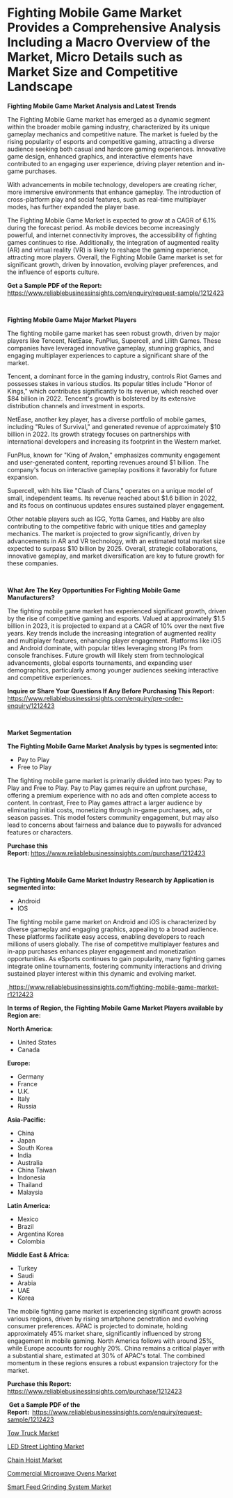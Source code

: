 <p><h1>Fighting Mobile Game Market Provides a Comprehensive Analysis Including a Macro Overview of the Market, Micro Details such as Market Size and Competitive Landscape</h1></p><p><strong>Fighting Mobile Game Market Analysis and Latest Trends</strong></p>
<p><p>The Fighting Mobile Game market has emerged as a dynamic segment within the broader mobile gaming industry, characterized by its unique gameplay mechanics and competitive nature. The market is fueled by the rising popularity of esports and competitive gaming, attracting a diverse audience seeking both casual and hardcore gaming experiences. Innovative game design, enhanced graphics, and interactive elements have contributed to an engaging user experience, driving player retention and in-game purchases.</p><p>With advancements in mobile technology, developers are creating richer, more immersive environments that enhance gameplay. The introduction of cross-platform play and social features, such as real-time multiplayer modes, has further expanded the player base. </p><p>The Fighting Mobile Game Market is expected to grow at a CAGR of 6.1% during the forecast period. As mobile devices become increasingly powerful, and internet connectivity improves, the accessibility of fighting games continues to rise. Additionally, the integration of augmented reality (AR) and virtual reality (VR) is likely to reshape the gaming experience, attracting more players. Overall, the Fighting Mobile Game market is set for significant growth, driven by innovation, evolving player preferences, and the influence of esports culture.</p></p>
<p><strong>Get a Sample PDF of the Report:&nbsp;</strong> <a href="https://www.reliablebusinessinsights.com/enquiry/request-sample/1212423?utm_campaign=1113&utm_medium=2&utm_source=Github&utm_content=ia&utm_term=17122024&utm_id=fighting-mobile-game">https://www.reliablebusinessinsights.com/enquiry/request-sample/1212423</a></p>
<p>&nbsp;</p>
<p><strong>Fighting Mobile Game Major Market Players</strong></p>
<p><p>The fighting mobile game market has seen robust growth, driven by major players like Tencent, NetEase, FunPlus, Supercell, and Lilith Games. These companies have leveraged innovative gameplay, stunning graphics, and engaging multiplayer experiences to capture a significant share of the market.</p><p>Tencent, a dominant force in the gaming industry, controls Riot Games and possesses stakes in various studios. Its popular titles include "Honor of Kings," which contributes significantly to its revenue, which reached over $84 billion in 2022. Tencent's growth is bolstered by its extensive distribution channels and investment in esports.</p><p>NetEase, another key player, has a diverse portfolio of mobile games, including "Rules of Survival," and generated revenue of approximately $10 billion in 2022. Its growth strategy focuses on partnerships with international developers and increasing its footprint in the Western market.</p><p>FunPlus, known for "King of Avalon," emphasizes community engagement and user-generated content, reporting revenues around $1 billion. The company's focus on interactive gameplay positions it favorably for future expansion.</p><p>Supercell, with hits like "Clash of Clans," operates on a unique model of small, independent teams. Its revenue reached about $1.6 billion in 2022, and its focus on continuous updates ensures sustained player engagement.</p><p>Other notable players such as IGG, Yotta Games, and Habby are also contributing to the competitive fabric with unique titles and gameplay mechanics. The market is projected to grow significantly, driven by advancements in AR and VR technology, with an estimated total market size expected to surpass $10 billion by 2025. Overall, strategic collaborations, innovative gameplay, and market diversification are key to future growth for these companies.</p></p>
<p>&nbsp;</p>
<p><strong>What Are The Key Opportunities For Fighting Mobile Game Manufacturers?</strong></p>
<p><p>The fighting mobile game market has experienced significant growth, driven by the rise of competitive gaming and esports. Valued at approximately $1.5 billion in 2023, it is projected to expand at a CAGR of 10% over the next five years. Key trends include the increasing integration of augmented reality and multiplayer features, enhancing player engagement. Platforms like iOS and Android dominate, with popular titles leveraging strong IPs from console franchises. Future growth will likely stem from technological advancements, global esports tournaments, and expanding user demographics, particularly among younger audiences seeking interactive and competitive experiences.</p></p>
<p><strong>Inquire or Share Your Questions If Any Before Purchasing This Report:</strong> <a href="https://www.reliablebusinessinsights.com/enquiry/pre-order-enquiry/1212423?utm_campaign=1113&utm_medium=2&utm_source=Github&utm_content=ia&utm_term=17122024&utm_id=fighting-mobile-game">https://www.reliablebusinessinsights.com/enquiry/pre-order-enquiry/1212423</a></p>
<p>&nbsp;</p>
<p><strong>Market Segmentation</strong></p>
<p><strong>The Fighting Mobile Game Market Analysis by types is segmented into:</strong></p>
<p><ul><li>Pay to Play</li><li>Free to Play</li></ul></p>
<p><p>The fighting mobile game market is primarily divided into two types: Pay to Play and Free to Play. Pay to Play games require an upfront purchase, offering a premium experience with no ads and often complete access to content. In contrast, Free to Play games attract a larger audience by eliminating initial costs, monetizing through in-game purchases, ads, or season passes. This model fosters community engagement, but may also lead to concerns about fairness and balance due to paywalls for advanced features or characters.</p></p>
<p><strong>Purchase this Report:&nbsp;</strong><a href="https://www.reliablebusinessinsights.com/purchase/1212423?utm_campaign=1113&utm_medium=2&utm_source=Github&utm_content=ia&utm_term=17122024&utm_id=fighting-mobile-game">https://www.reliablebusinessinsights.com/purchase/1212423</a></p>
<p>&nbsp;</p>
<p><strong>The Fighting Mobile Game Market Industry Research by Application is segmented into:</strong></p>
<p><ul><li>Android</li><li>IOS</li></ul></p>
<p><p>The fighting mobile game market on Android and iOS is characterized by diverse gameplay and engaging graphics, appealing to a broad audience. These platforms facilitate easy access, enabling developers to reach millions of users globally. The rise of competitive multiplayer features and in-app purchases enhances player engagement and monetization opportunities. As eSports continues to gain popularity, many fighting games integrate online tournaments, fostering community interactions and driving sustained player interest within this dynamic and evolving market.</p></p>
<p><a href="https://www.reliablebusinessinsights.com/fighting-mobile-game-market-r1212423?utm_campaign=1113&utm_medium=2&utm_source=Github&utm_content=ia&utm_term=17122024&utm_id=fighting-mobile-game">&nbsp;https://www.reliablebusinessinsights.com/fighting-mobile-game-market-r1212423</a></p>
<p><strong>In terms of Region, the Fighting Mobile Game Market Players available by Region are:</strong></p>
<p>
    <p> <strong> North America: </strong>
        <ul>
            <li>United States</li>
            <li>Canada</li>
        </ul>
        </p> 
    <p> <strong> Europe: </strong>
        <ul>
            <li>Germany</li>
            <li>France</li>
            <li>U.K.</li>
            <li>Italy</li>
            <li>Russia</li>
        </ul>
        </p> 
    <p> <strong> Asia-Pacific: </strong>
        <ul>
            <li>China</li>
            <li>Japan</li>
            <li>South Korea</li>
            <li>India</li>
            <li>Australia</li>
            <li>China Taiwan</li>
            <li>Indonesia</li>
            <li>Thailand</li>
            <li>Malaysia</li>
        </ul>
        </p> 
    <p> <strong> Latin America: </strong>
        <ul>
            <li>Mexico</li>
            <li>Brazil</li>
            <li>Argentina Korea</li>
            <li>Colombia</li>
        </ul>
        </p> 
    <p> <strong> Middle East & Africa: </strong>
        <ul>
            <li>Turkey</li>
            <li>Saudi</li>
            <li>Arabia</li>
            <li>UAE</li>
            <li>Korea</li>
        </ul>
    </p>
    </p>
<p><p>The mobile fighting game market is experiencing significant growth across various regions, driven by rising smartphone penetration and evolving consumer preferences. APAC is projected to dominate, holding approximately 45% market share, significantly influenced by strong engagement in mobile gaming. North America follows with around 25%, while Europe accounts for roughly 20%. China remains a critical player with a substantial share, estimated at 30% of APAC's total. The combined momentum in these regions ensures a robust expansion trajectory for the market.</p></p>
<p><strong>Purchase this Report: </strong><a href="https://www.reliablebusinessinsights.com/purchase/1212423?utm_campaign=1113&utm_medium=2&utm_source=Github&utm_content=ia&utm_term=17122024&utm_id=fighting-mobile-game">https://www.reliablebusinessinsights.com/purchase/1212423</a></p>
<p>&nbsp;<strong>Get a Sample PDF of the Report:&nbsp;&nbsp;</strong><a href="https://www.reliablebusinessinsights.com/enquiry/request-sample/1212423?utm_campaign=1113&utm_medium=2&utm_source=Github&utm_content=ia&utm_term=17122024&utm_id=fighting-mobile-game">https://www.reliablebusinessinsights.com/enquiry/request-sample/1212423</a></p>
<p><strong></strong></p>
<p><p><a href="https://www.linkedin.com/pulse/tow-truck-market-expansion-industry-dynamics-regional-mvg0f?utm_campaign=1113&utm_medium=2&utm_source=Github&utm_content=ia&utm_term=17122024&utm_id=fighting-mobile-game">Tow Truck Market</a></p><p><a href="https://www.linkedin.com/pulse/led-street-lighting-momentum-charting-139-cagr-path-2024-2031-vhksf?utm_campaign=1113&utm_medium=2&utm_source=Github&utm_content=ia&utm_term=17122024&utm_id=fighting-mobile-game">LED Street Lighting Market</a></p><p><a href="https://www.linkedin.com/pulse/chain-hoist-market-characterized-rapid-growth-projected-lndbf?utm_campaign=1113&utm_medium=2&utm_source=Github&utm_content=ia&utm_term=17122024&utm_id=fighting-mobile-game">Chain Hoist Market</a></p><p><a href="https://www.linkedin.com/pulse/commercial-microwave-ovens-market-insights-cover-historical-oei5f?utm_campaign=1113&utm_medium=2&utm_source=Github&utm_content=ia&utm_term=17122024&utm_id=fighting-mobile-game">Commercial Microwave Ovens Market</a></p><p><a href="https://github.com/seanmcma708/Market-Research-Report-List-1/blob/main/smart-feed-grinding-system-market.md?utm_campaign=1113&utm_medium=2&utm_source=Github&utm_content=ia&utm_term=17122024&utm_id=fighting-mobile-game">Smart Feed Grinding System Market</a></p></p>